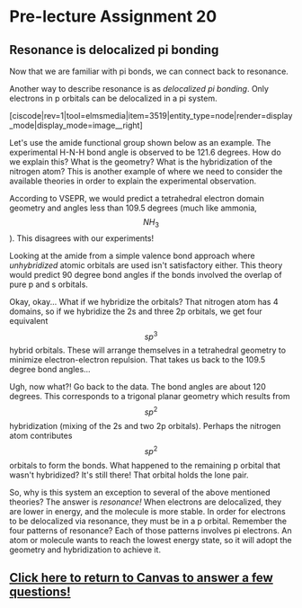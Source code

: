 # Pre-lecture Assignment 20

## Resonance is delocalized pi bonding

Now that we are familiar with pi bonds, we can connect back to resonance.  

Another way to describe resonance is as _delocalized pi bonding_.  Only electrons in p orbitals can be delocalized in a pi system.

[ciscode|rev=1|tool=elmsmedia|item=3519|entity_type=node|render=display_mode|display_mode=image__right]

Let's use the amide functional group shown below as an example.  The experimental H-N-H bond angle is observed to be 121.6 degrees.  How do we explain this?  What is the geometry?  What is the hybridization of the nitrogen atom?  This is another example of where we need to consider the available theories in order to explain the experimental observation.  

According to VSEPR, we would predict a tetrahedral electron domain geometry and angles less than 109.5 degrees (much like ammonia, $$NH_3$$).  This disagrees with our experiments!

Looking at the amide from a simple valence bond approach where _unhybridized_ atomic orbitals are used isn't satisfactory either.  This theory would predict 90 degree bond angles if the bonds involved the overlap of pure p and s orbitals.

Okay, okay... What if we hybridize the orbitals?  That nitrogen atom has 4 domains, so if we hybridize the 2s and three 2p orbitals, we get four equivalent $$sp^3$$ hybrid orbitals.  These will arrange themselves in a tetrahedral geometry to minimize electron-electron repulsion.  That takes us back to the 109.5 degree bond angles...

Ugh, now what?! Go back to the data.  The bond angles are about 120 degrees.  This corresponds to a trigonal planar geometry which results from $$sp^2$$ hybridization (mixing of the 2s and two 2p orbitals).  Perhaps the nitrogen atom contributes $$sp^2$$ orbitals to form the bonds.  What happened to the remaining p orbital that wasn't hybridized?  It's still there! That orbital holds the lone pair.  

So, why is this system an exception to several of the above mentioned theories?  The answer is _resonance!_  When electrons are delocalized, they are lower in energy, and the molecule is more stable.  In order for electrons to be delocalized via resonance, they must be in a p orbital.  Remember the four patterns of resonance?  Each of those patterns involves pi electrons.  An atom or molecule wants to reach the lowest energy state, so it will adopt the geometry and hybridization to achieve it. 



## [Click here to return to Canvas to answer a few questions!](https://psu.instructure.com/courses/1881362/quizzes/3328116)




